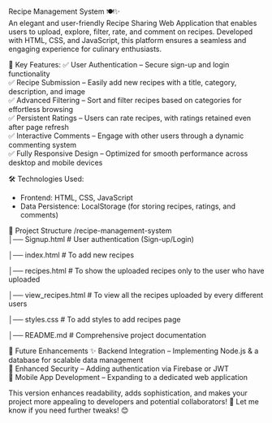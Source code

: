 Recipe Management System 🍽️✨  
An elegant and user-friendly Recipe Sharing Web Application that enables users to upload, explore, filter, rate, and comment on recipes. Developed with HTML, CSS, and JavaScript, this platform ensures a seamless and engaging experience for culinary enthusiasts.  

🌟 Key Features: 
✅ User Authentication – Secure sign-up and login functionality  
✅ Recipe Submission – Easily add new recipes with a title, category, description, and image  
✅ Advanced Filtering – Sort and filter recipes based on categories for effortless browsing  
✅ Persistent Ratings – Users can rate recipes, with ratings retained even after page refresh  
✅ Interactive Comments – Engage with other users through a dynamic commenting system  
✅ Fully Responsive Design – Optimized for smooth performance across desktop and mobile devices  

🛠️ Technologies Used: 
- Frontend: HTML, CSS, JavaScript  
- Data Persistence: LocalStorage (for storing recipes, ratings, and comments)  

📂 Project Structure
/recipe-management-system  
│── Signup.html        # User authentication (Sign-up/Login)

│── index.html        # To add new recipes 

│── recipes.html       # To show the uploaded recipes only to the user who have uploaded 

│── view_recipes.html       # To view all the recipes uploaded by every different users

│── styles.css         # To add styles to add recipes page

│── README.md        # Comprehensive project documentation  

🔮 Future Enhancements 
✨ Backend Integration – Implementing Node.js & a database for scalable data management  
🔐 Enhanced Security – Adding authentication via Firebase or JWT  
📱 Mobile App Development – Expanding to a dedicated web application

This version enhances readability, adds sophistication, and makes your project more appealing to developers and potential collaborators! 🚀 Let me know if you need further tweaks! 😊
